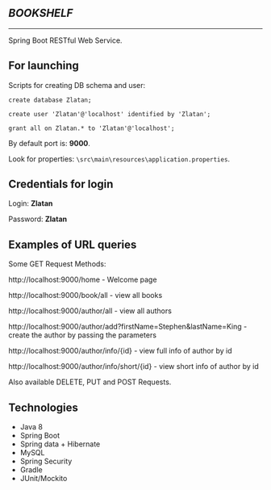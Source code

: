 _**BOOKSHELF**_
-------------------------
_________________________

Spring Boot RESTful Web Service.


For launching
-------------------------
Scripts for creating DB schema and user:
 
`create database Zlatan;`

`create user 'Zlatan'@'localhost' identified by 'Zlatan';`

`grant all on Zlatan.* to 'Zlatan'@'localhost';`

By default port is: **9000**.

Look for properties: `\src\main\resources\application.properties`.


Credentials for login
-------------------------

Login: **Zlatan**

Password: **Zlatan**


Examples of URL queries
-------------------------

Some GET Request Methods:

http://localhost:9000/home - Welcome page

http://localhost:9000/book/all - view all books

http://localhost:9000/author/all - view all authors

http://localhost:9000/author/add?firstName=Stephen&lastName=King - create the author by passing the parameters

http://localhost:9000/author/info/{id} - view full info of author by id

http://localhost:9000/author/info/short/{id} - view short info of author by id

Also available DELETE, PUT and POST Requests.


Technologies
-------------------------
- Java 8
- Spring Boot
- Spring data + Hibernate
- MySQL
- Spring Security
- Gradle
- JUnit/Mockito